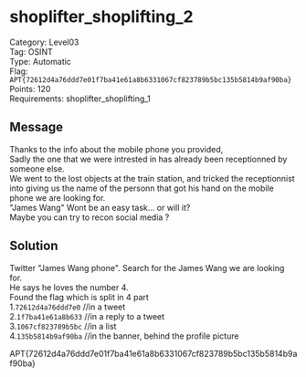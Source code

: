 # shoplifter_shoplifting_2

Category: Level03  
Tag: OSINT  
Type: Automatic  
Flag: `APT{72612d4a76ddd7e01f7ba41e61a8b6331067cf823789b5bc135b5814b9af90ba}`  
Points: 120  
Requirements: shoplifter_shoplifting_1

## Message
Thanks to the info about the mobile phone you provided,  
Sadly the one that we were intrested in has already been receptionned by someone else.  
We went to the lost objects at the train station, and tricked the receptionnist into giving us the name of the personn that got his hand on the mobile phone we are looking for.  
"James Wang"
Wont be an easy task... or will it?  
Maybe you can try to recon social media ?  

## Solution
Twitter "James Wang phone". Search for the James Wang we are looking for.  
He says he loves the number 4.  
Found the flag which is split in 4 part  
1.`72612d4a76ddd7e0` //in a tweet  
2.`1f7ba41e61a8b633` //in a reply to a tweet  
3.`1067cf823789b5bc` //in a list  
4.`135b5814b9af90ba` //in the banner, behind the profile picture  

APT{72612d4a76ddd7e01f7ba41e61a8b6331067cf823789b5bc135b5814b9af90ba}
